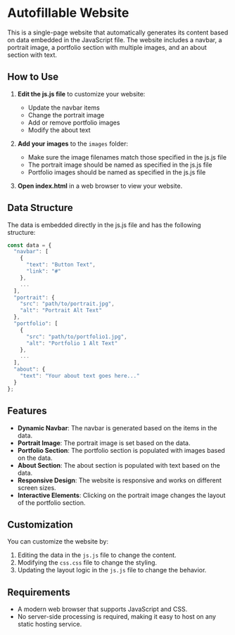 # Autofillable Website

This is a single-page website that automatically generates its content based on data embedded in the JavaScript file. The website includes a navbar, a portrait image, a portfolio section with multiple images, and an about section with text.

## How to Use

1. **Edit the js.js file** to customize your website:
   - Update the navbar items
   - Change the portrait image
   - Add or remove portfolio images
   - Modify the about text

2. **Add your images** to the `images` folder:
   - Make sure the image filenames match those specified in the js.js file
   - The portrait image should be named as specified in the js.js file
   - Portfolio images should be named as specified in the js.js file

3. **Open index.html** in a web browser to view your website.

## Data Structure

The data is embedded directly in the js.js file and has the following structure:

```javascript
const data = {
  "navbar": [
    {
      "text": "Button Text",
      "link": "#"
    },
    ...
  ],
  "portrait": {
    "src": "path/to/portrait.jpg",
    "alt": "Portrait Alt Text"
  },
  "portfolio": [
    {
      "src": "path/to/portfolio1.jpg",
      "alt": "Portfolio 1 Alt Text"
    },
    ...
  ],
  "about": {
    "text": "Your about text goes here..."
  }
};
```

## Features

- **Dynamic Navbar**: The navbar is generated based on the items in the data.
- **Portrait Image**: The portrait image is set based on the data.
- **Portfolio Section**: The portfolio section is populated with images based on the data.
- **About Section**: The about section is populated with text based on the data.
- **Responsive Design**: The website is responsive and works on different screen sizes.
- **Interactive Elements**: Clicking on the portrait image changes the layout of the portfolio section.

## Customization

You can customize the website by:

1. Editing the data in the `js.js` file to change the content.
2. Modifying the `css.css` file to change the styling.
3. Updating the layout logic in the `js.js` file to change the behavior.

## Requirements

- A modern web browser that supports JavaScript and CSS.
- No server-side processing is required, making it easy to host on any static hosting service. 